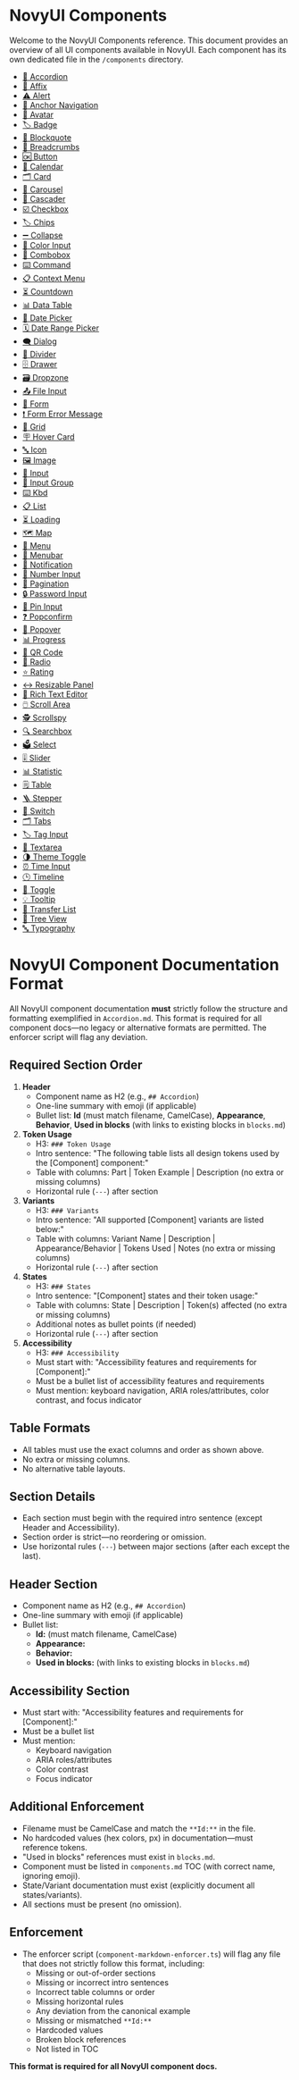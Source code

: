 # NovyUI Components

Welcome to the NovyUI Components reference. This document provides an overview of all UI components available in NovyUI. Each component has its own dedicated file in the `/components` directory.

- [🔽 Accordion](components/Accordion.md)
- [📌 Affix](components/Affix.md)
- [⚠️ Alert](components/Alert.md)
- [🔗 Anchor Navigation](components/AnchorNavigation.md)
- [👤 Avatar](components/Avatar.md)
- [🏷️ Badge](components/Badge.md)
- [💬 Blockquote](components/Blockquote.md)
- [🍞 Breadcrumbs](components/Breadcrumbs.md)
- [🆗 Button](components/Button.md)
- [📅 Calendar](components/Calendar.md)
- [🗂️ Card](components/Card.md)
- [🎠 Carousel](components/Carousel.md)
- [🌲 Cascader](components/Cascader.md)
- [☑️ Checkbox](components/Checkbox.md)
- [🏷️ Chips](components/Chips.md)
- [➖ Collapse](components/Collapse.md)
- [🎨 Color Input](components/ColorInput.md)
- [🧰 Combobox](components/Combobox.md)
- [⌨️ Command](components/Command.md)
- [📋 Context Menu](components/ContextMenu.md)
- [⏳ Countdown](components/Countdown.md)
- [📊 Data Table](components/DataTable.md)
- [📆 Date Picker](components/DatePicker.md)
- [🗓️ Date Range Picker](components/DateRangePicker.md)
- [🗨️ Dialog](components/Dialog.md)
- [🟰 Divider](components/Divider.md)
- [🗄️ Drawer](components/Drawer.md)
- [🗃️ Dropzone](components/Dropzone.md)
- [📤 File Input](components/FileInput.md)
- [📝 Form](components/Form.md)
- [❗ Form Error Message](components/FormErrorMessage.md)
- [🔲 Grid](components/Grid.md)
- [🪧 Hover Card](components/HoverCard.md)
- [🔤 Icon](components/Icon.md)
- [🖼️ Image](components/Image.md)
- [📝 Input](components/Input.md)
- [👥 Input Group](components/InputGroup.md)
- [⌨️ Kbd](components/Kbd.md)
- [📋 List](components/List.md)
- [⏳ Loading](components/Loading.md)
- [🗺️ Map](components/Map.md)
- [🍔 Menu](components/Menu.md)
- [🍔 Menubar](components/Menubar.md)
- [🔔 Notification](components/Notification.md)
- [🔢 Number Input](components/NumberInput.md)
- [📄 Pagination](components/Pagination.md)
- [🔒 Password Input](components/PasswordInput.md)
- [🔑 Pin Input](components/PinInput.md)
- [❓ Popconfirm](components/Popconfirm.md)
- [💬 Popover](components/Popover.md)
- [📊 Progress](components/Progress.md)
- [🔳 QR Code](components/QRCode.md)
- [🔘 Radio](components/Radio.md)
- [⭐ Rating](components/Rating.md)
- [↔️ Resizable Panel](components/ResizablePanel.md)
- [📝 Rich Text Editor](components/RichTextEditor.md)
- [🖱️ Scroll Area](components/ScrollArea.md)
- [🕵️ Scrollspy](components/Scrollspy.md)
- [🔍 Searchbox](components/Searchbox.md)
- [🗳️ Select](components/Select.md)
- [🎚️ Slider](components/Slider.md)
- [📊 Statistic](components/Statistic.md)
- [🗒️ Table](components/Table.md)
- [🪜 Stepper](components/Stepper.md)
- [🔀 Switch](components/Switch.md)
- [🗂️ Tabs](components/Tabs.md)
- [🏷️ Tag Input](components/TagInput.md)
- [📝 Textarea](components/Textarea.md)
- [🌗 Theme Toggle](components/ThemeToggle.md)
- [⏰ Time Input](components/TimeInput.md)
- [🕒 Timeline](components/Timeline.md)
- [🔁 Toggle](components/Toggle.md)
- [💡 Tooltip](components/Tooltip.md)
- [🔄 Transfer List](components/TransferList.md)
- [🌳 Tree View](components/TreeView.md)
- [🔤 Typography](components/Typography.md)

# NovyUI Component Documentation Format

All NovyUI component documentation **must** strictly follow the structure and formatting exemplified in `Accordion.md`. This format is required for all component docs—no legacy or alternative formats are permitted. The enforcer script will flag any deviation.

## Required Section Order
1. **Header**
   - Component name as H2 (e.g., `## Accordion`)
   - One-line summary with emoji (if applicable)
   - Bullet list: **Id** (must match filename, CamelCase), **Appearance**, **Behavior**, **Used in blocks** (with links to existing blocks in `blocks.md`)
2. **Token Usage**
   - H3: `### Token Usage`
   - Intro sentence: "The following table lists all design tokens used by the [Component] component:"
   - Table with columns: Part | Token Example | Description (no extra or missing columns)
   - Horizontal rule (`---`) after section
3. **Variants**
   - H3: `### Variants`
   - Intro sentence: "All supported [Component] variants are listed below:"
   - Table with columns: Variant Name | Description | Appearance/Behavior | Tokens Used | Notes (no extra or missing columns)
   - Horizontal rule (`---`) after section
4. **States**
   - H3: `### States`
   - Intro sentence: "[Component] states and their token usage:"
   - Table with columns: State | Description | Token(s) affected (no extra or missing columns)
   - Additional notes as bullet points (if needed)
   - Horizontal rule (`---`) after section
5. **Accessibility**
   - H3: `### Accessibility`
   - Must start with: "Accessibility features and requirements for [Component]:"
   - Must be a bullet list of accessibility features and requirements
   - Must mention: keyboard navigation, ARIA roles/attributes, color contrast, and focus indicator

## Table Formats
- All tables must use the exact columns and order as shown above.
- No extra or missing columns.
- No alternative table layouts.

## Section Details
- Each section must begin with the required intro sentence (except Header and Accessibility).
- Section order is strict—no reordering or omission.
- Use horizontal rules (`---`) between major sections (after each except the last).

## Header Section
- Component name as H2 (e.g., `## Accordion`)
- One-line summary with emoji (if applicable)
- Bullet list:
  - **Id:** (must match filename, CamelCase)
  - **Appearance:**
  - **Behavior:**
  - **Used in blocks:** (with links to existing blocks in `blocks.md`)

## Accessibility Section
- Must start with: "Accessibility features and requirements for [Component]:"
- Must be a bullet list
- Must mention:
  - Keyboard navigation
  - ARIA roles/attributes
  - Color contrast
  - Focus indicator

## Additional Enforcement
- Filename must be CamelCase and match the `**Id:**` in the file.
- No hardcoded values (hex colors, px) in documentation—must reference tokens.
- "Used in blocks" references must exist in `blocks.md`.
- Component must be listed in `components.md` TOC (with correct name, ignoring emoji).
- State/Variant documentation must exist (explicitly document all states/variants).
- All sections must be present (no omission).

## Enforcement
- The enforcer script (`component-markdown-enforcer.ts`) will flag any file that does not strictly follow this format, including:
  - Missing or out-of-order sections
  - Missing or incorrect intro sentences
  - Incorrect table columns or order
  - Missing horizontal rules
  - Any deviation from the canonical example
  - Missing or mismatched `**Id:**`
  - Hardcoded values
  - Broken block references
  - Not listed in TOC

**This format is required for all NovyUI component docs.**
